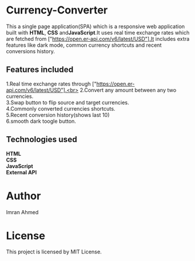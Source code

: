 # Currency-Converter
This a single page application(SPA) which is a responsive web application built with **HTML**, **CSS** and**JavaScript**.It uses real time exchange rates which are fetched from ["https://open.er-api.com/v6/latest/USD"].It includes extra features like dark mode, common currency shortcuts and recent conversions history.

## Features included

1.Real time exchange rates through ["https://open.er-api.com/v6/latest/USD"].<br>
2.Convert any amount between any two currencies.<br>
3.Swap button to flip source and target currencies.<br>
4.Commonly converted currencies shortcuts.<br>
5.Recent conversion history(shows last 10)<br>
6.smooth dark toogle button.<br>


## Technologies used 

**HTML**<br>
**CSS**<br>
**JavaScript**<br>
**External API**<br>

# Author
Imran Ahmed

# License
This project is licensed by  MIT License.